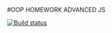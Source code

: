 #OOP HOMEWORK ADVANCED JS

[![Build status](https://ci.appveyor.com/api/projects/status/cevu07yccv0euu6t?svg=true)](https://ci.appveyor.com/project/ShulaevIvan/ajs-oop-hw)